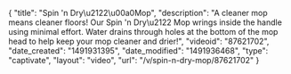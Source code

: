{
    "title": "Spin 'n Dry\u2122\u00a0Mop",
    "description": "A cleaner mop means cleaner floors! Our Spin 'n Dry\u2122 Mop wrings inside the handle using minimal effort. Water drains through holes at the bottom of the mop head to help keep your mop cleaner and drier!",
    "videoid": "87621702",
    "date_created": "1491931395",
    "date_modified": "1491936468",
    "type": "captivate",
    "layout": "video",
    "url": "\/v\/spin-n-dry-mop\/87621702"
}
